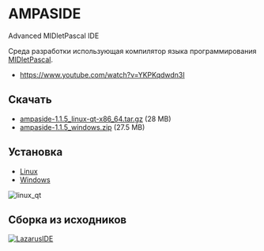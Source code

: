 AMPASIDE
========

Advanced MIDletPascal IDE

Среда разработки использующая компилятор языка программирования [MIDletPascal](http://ru.wikipedia.org/wiki/MIDletPascal).

- https://www.youtube.com/watch?v=YKPKqdwdn3I

Скачать
-------

- [ampaside-1.1.5_linux-qt-x86_64.tar.gz](https://github.com/Helltar/AMPASIDE/releases/download/v1.1.5/ampaside-1.1.5_linux-qt-x86_64.tar.gz) (28 MB)
- [ampaside-1.1.5_windows.zip](https://github.com/Helltar/AMPASIDE/releases/download/v1.1.5/ampaside-1.1.5_windows.zip) (27.5 MB)

Установка
---------

- [Linux](https://github.com/Helltar/AMPASIDE/blob/master/help/install_linux.md)
- [Windows](https://github.com/Helltar/AMPASIDE/blob/master/help/install_windows.md)

![linux_qt](https://helltar.com/projects/ampaside/screenshots/screenshot_23062022_142550.png)

Сборка из исходников
--------------------

[![LazarusIDE](http://wiki.lazarus.freepascal.org/images/9/94/built_with_lazarus_logo.png)](http://www.lazarus-ide.org)
